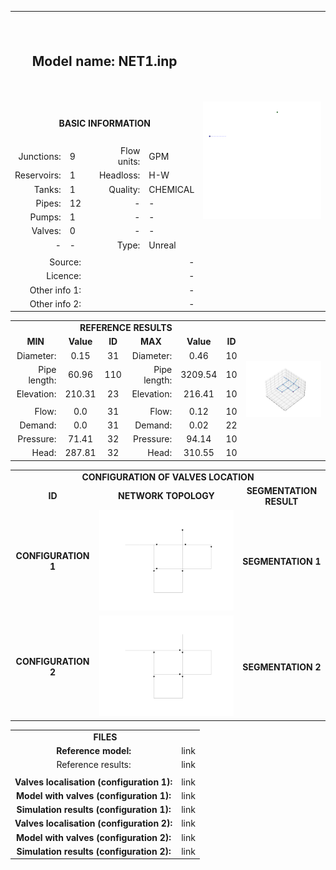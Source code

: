 <body>
  <table>
          <tr>
              <th colspan="5" height="140px">
                  <h2> Model name: NET1.inp </h2>
              </th>
              <th rowspan="14">
                  <img src="https://github.com/Arillos/WDSDataset/blob/main/WDS0001-Net1/NET1.png"                   alt="Network topology" width="100%">
              </th>
          </tr>
          <tr>
              <td colspan="5" align="center" height="60px">
                  <b>BASIC INFORMATION</b>
              </td>
          </tr>
          <tr>
              <td align="right">
                  Junctions:
              </td>
              <td align="left">
                  9
              </td>
              <td rowspan="7">
              </td>
              <td align="right">
                  Flow units:
              </td>
              <td align="left">
                  GPM
              </td>
          </tr>
          <tr>
              <td align="right">
                  Reservoirs:
              </td>
              <td align="left">
                  1
              </td>
              <td align="right">
                  Headloss:
              </td>
              <td align="left">
                  H-W
              </td>
          </tr>
          <tr>
              <td align="right">
                  Tanks:
              </td>
              <td align="left">
                  1
              </td>
              <td align="right">
                  Quality:
              </td>
              <td align="left">
                  CHEMICAL
              </td>
          </tr>
          <tr>
              <td align="right">
                  Pipes:
              </td>
              <td align="left">
                  12
              </td>
              <td align="right">
                  -
              </td>
              <td align="left">
                  -
              </td>
          </tr>
          <tr>
              <td align="right">
                  Pumps:
              </td>
              <td align="left">
                  1
              </td>
              <td align="right">
                  -
              </td>
              <td align="left">
                  -
              </td>
          </tr>
          <tr>
              <td align="right">
                  Valves:
              </td>
              <td align="left">
                  0
              </td>
              <td align="right">
                  -
              </td>
              <td align="left">
                  -
              </td>
          </tr>
          <tr>
              <td align="right">
                  -
              </td>
              <td align="left">
                  -
              </td>
              <td align="right">
                  Type:
              </td>
              <td align="left">
                  Unreal
              </td>
          </tr>
          <tr>
              <td colspan="5" align="center">
              </td>
          </tr>
          <tr>
              <td colspan="2" align="right">
                  Source: 
              </td>
              <td colspan="3" align="right">
                  -
              </td>
          </tr>
          <tr>
              <td colspan="2" align="right">
                  Licence: 
              </td>
              <td colspan="3" align="right">
                  -
              </td>
          </tr>
          <tr>
              <td colspan="2" align="right">
                  Other info 1: 
              </td>
              <td colspan="3" align="right">
                  -
              </td>
          </tr>
          <tr>
              <td colspan="2" align="right">
                  Other info 2: 
              </td>
              <td colspan="3" align="right">
                  -
              </td>
          </tr>
  </table>
</body>
<table>
      <td colspan="7" align="center">
          <b>REFERENCE RESULTS</b>
      </td>
      <td rowspan="10">
           <img src="https://github.com/Arillos/WDSDataset/blob/main/WDS0001-Net1/NET1_node_elevation_3D.png"           alt="Network topology" width="100%">
      </td>
  </tr>
  <tr>
      <td align="center">
         <b>MIN</b>
      </td>
      <td align="center">
          <b>Value</b>
      </td>
      <td align="center">
          <b>ID</b>
      </td>
      <td align="center">
          <b>MAX</b>
      </td>
      <td align="center">
          <b>Value</b>
      </td>
      <td align="center">
         <b>ID</b>
      </td>
  </tr>
  <tr>
      <td align="right">
         Diameter:
      </td>
      <td align="center">
          0.15
      </td>
      <td align="center">
          31
      </td>
      <td align="right">
          Diameter:
      </td>
      <td align="center">
          0.46
      </td>
      <td align="center">
          10
      </td>
  </tr>
  <tr>
      <td align="right">
         Pipe length:
      </td>
      <td align="center">
          60.96
      </td>
      <td align="center">
          110
      </td>
      <td align="right">
          Pipe length:
      </td>
      <td align="center">
          3209.54
      </td>
      <td align="center">
          10
      </td>
  </tr>
  <tr>
      <td align="right">
          Elevation:
      </td>
      <td align="center">
          210.31
      </td>
      <td align="center">
          23
      </td>
      <td align="right">
          Elevation:
      </td>
      <td align="center">
          216.41
      </td>
      <td align="center">
          10
      </td>
  </tr>
  <tr>
      <td colspan="6" align="center"> </td>
  </tr>
  <tr>
      <td align="right">
          Flow:
      </td>
      <td align="center">
          0.0
      </td>
      <td align="center">
          31
      </td>
      <td align="right">
          Flow:
      </td>
      <td align="center">
          0.12
      </td>
      <td align="center">
          10
      </td>
  </tr>
  <tr>
      <td align="right">
          Demand:
      </td>
      <td align="center">
          0.0
      </td>
      <td align="center">
          31
      </td>
      <td align="right">
          Demand:
      </td>
      <td align="center">
          0.02
      </td>
      <td align="center">
          22
      </td>
  </tr>
  <tr>
      <td align="right">
          Pressure:
      </td>
      <td align="center">
          71.41
      </td>
      <td align="center">
          32
      </td>
      <td align="right">
          Pressure:
      </td>
      <td align="center">
          94.14
      </td>
      <td align="center">
          10
      </td>
  </tr>
  <tr>
      <td align="right">
          Head:
      </td>
      <td align="center">
          287.81
      </td>
      <td align="center">
          32
      </td>
      <td align="right">
          Head:
      </td>
      <td align="center">
          310.55
      </td>
      <td align="center">
          10
      </td>
  </tr>
</table>
<table>
  <tr>
      <td colspan="3" align="center">
          <b>CONFIGURATION OF VALVES LOCATION</b>
      </td>
  </tr>
  <tr>
      <td align="center">
          <b>ID</b>
      </td>
      <td align="center">
          <b>NETWORK TOPOLOGY</b>
      </td>
      <td align="center">
          <b>SEGMENTATION RESULT</b>
      </td>
  </tr>
  <tr>
      <td align="center">
          <b>CONFIGURATION 1</b>
      </td>
      <td align="center">
           <img src="https://github.com/Arillos/WDSDataset/blob/main/WDS0001-Net1/NET1_valve_config_1.png"           alt="Valve config 1" width="100%">
      </td>
      <td align="center">
          <b>SEGMENTATION 1</b>
      </td>
  </tr>
  <tr>
      <td align="center">
          <b>CONFIGURATION 2</b>
      </td>
      <td align="center">
           <img src="https://github.com/Arillos/WDSDataset/blob/main/WDS0001-Net1/NET1_valve_config_2.png"           alt="Valve config 2" width="100%">
      </td>
      <td align="center">
          <b>SEGMENTATION 2</b>
      </td>
  </tr>
</table>
<table>
  <tr>
      <td colspan="2" align="center">
          <b>FILES</b>
      </td>
  </tr>
  <tr>
      <td align="center">
          <b>Reference model: </b>
      </td>
      <td align="center">
          link
      </td>
  </tr>
  <tr>
      <td align="center">
          Reference results:
      </td>
      <td align="center">
          link
      </td>
  </tr>
  <tr>
      <td colspan="2" align="center">
      </td>
  </tr>
  <tr>
      <td align="center">
          <b>Valves localisation (configuration 1): </b>
      </td>
      <td align="center">
          link
      </td>
  </tr>
  <tr>
      <td align="center">
          <b>Model with valves (configuration 1): </b>
      </td>
      <td align="center">
          link
      </td>
  </tr>
  <tr>
      <td align="center">
          <b>Simulation results (configuration 1): </b>
      </td>
      <td align="center">
          link
      </td>
  </tr>
  <tr>
      <td align="center">
          <b>Valves localisation (configuration 2): </b>
      </td>
      <td align="center">
          link
      </td>
  </tr>
  <tr>
      <td align="center">
          <b>Model with valves (configuration 2): </b>
      </td>
      <td align="center">
          link
      </td>
  </tr>
  <tr>
      <td align="center">
          <b>Simulation results (configuration 2): </b>
      </td>
      <td align="center">
          link
      </td>
  </tr>
</table>
